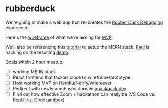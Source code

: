 # rubberduck

We're going to make a web app that re-creates the [Rubber Duck Debugging](https://en.wikipedia.org/wiki/Rubber_duck_debugging) experience.

Here's the [wireframe](https://www.figma.com/file/V01n0TKenJSTtXLmQXE8dU/Rubber-Duck-Debugging?node-id=5%3A90) of what we're aiming for [MVP](https://en.wikipedia.org/wiki/Minimum_viable_product).

We'll also be referencing this [tutorial](https://dev.to/andrewbaisden/creating-mern-stack-applications-2020-4a44) to setup the MERN stack. [Paul](https://github.com/paulywill) is hacking on the resulting [demo](https://github.com/paulywill/anime-tracker).

Goals within 2 hour meetup:
- [ ] working MERN stack
- [ ] React frontend that tackles close to wireframe/prototype
- [ ] Host working MVP on Heroku/Netify/whereever
- [ ] Redirect with newly purchased domain [quackback.dev](quackback.dev)
- [ ] Find out how effective Zoom + hackathon can really be (VS Code vs. Repl.it vs. Codesandbox)
